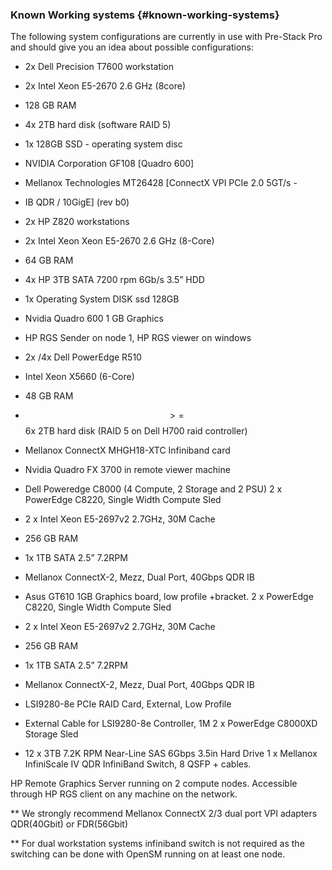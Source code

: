 ### Known Working systems {#known-working-systems}

The following system configurations are currently in use with Pre-Stack Pro and should give you an idea about possible configurations:

* 2x Dell Precision T7600 workstation
 * 2x Intel Xeon E5-2670 2.6 GHz (8core)
 * 128 GB RAM
 * 4x 2TB hard disk (software RAID 5)
 * 1x 128GB SSD - operating system disc
 * NVIDIA Corporation GF108 [Quadro 600]
 * Mellanox Technologies MT26428 [ConnectX VPI PCIe 2.0 5GT/s - 
 * IB QDR / 10GigE] (rev b0)

* 2x HP Z820 workstations
 * 2x Intel Xeon Xeon E5-2670 2.6 GHz (8-Core) 
 * 64 GB RAM 
 * 4x HP 3TB SATA 7200 rpm 6Gb/s 3.5” HDD
 * 1x Operating System DISK ssd 128GB
 * Nvidia Quadro 600 1 GB Graphics
 * HP RGS Sender on node 1, HP RGS viewer on windows

* 2x /4x Dell PowerEdge R510 
 * Intel Xeon X5660 (6-Core) 
 * 48 GB RAM
 * $$>=$$6x 2TB hard disk (RAID 5 on Dell H700 raid controller) 
 * Mellanox ConnectX MHGH18-XTC Infiniband card
 * Nvidia Quadro FX 3700 in remote viewer machine

* Dell Poweredge C8000 (4 Compute, 2 Storage and 2 PSU)
      2 x PowerEdge C8220, Single Width Compute Sled
 * 2 x Intel Xeon E5-2697v2 2.7GHz, 30M Cache
 * 256 GB RAM
 * 1x 1TB SATA 2.5” 7.2RPM
 * Mellanox ConnectX-2, Mezz, Dual Port, 40Gbps QDR IB
 * Asus GT610 1GB Graphics board, low profile +bracket.
    2 x PowerEdge C8220, Single Width Compute Sled
 * 2 x Intel Xeon E5-2697v2 2.7GHz, 30M Cache
 * 256 GB RAM
 * 1x 1TB SATA 2.5” 7.2RPM
 * Mellanox ConnectX-2, Mezz, Dual Port, 40Gbps QDR IB
 * LSI9280-8e PCIe RAID Card, External, Low Profile 
 * External Cable for LSI9280-8e Controller, 1M
    2 x PowerEdge C8000XD Storage Sled
 * 12 x 3TB 7.2K RPM Near-Line SAS 6Gbps 3.5in Hard Drive
    1 x Mellanox InfiniScale IV QDR InfiniBand Switch, 8 QSFP + cables.

HP Remote Graphics Server running on 2 compute nodes. Accessible through HP RGS client on any machine on the network.

** We strongly recommend Mellanox ConnectX 2/3 dual port VPI adapters QDR(40Gbit) or FDR(56Gbit)

** For dual workstation systems infiniband switch is not required as the switching can be done with OpenSM running on at least one node.